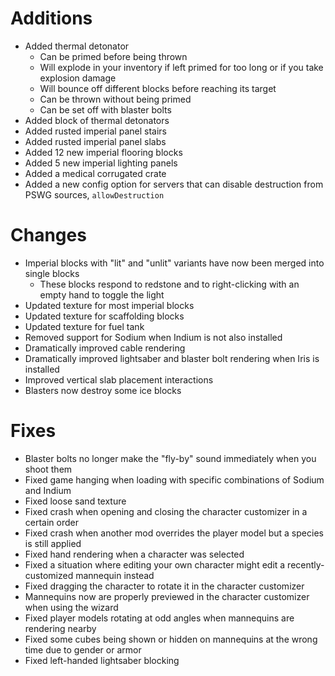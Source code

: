 # Additions

* Added thermal detonator
  * Can be primed before being thrown
  * Will explode in your inventory if left primed for too long or if you take explosion damage
  * Will bounce off different blocks before reaching its target
  * Can be thrown without being primed
  * Can be set off with blaster bolts
* Added block of thermal detonators
* Added rusted imperial panel stairs
* Added rusted imperial panel slabs
* Added 12 new imperial flooring blocks
* Added 5 new imperial lighting panels
* Added a medical corrugated crate
* Added a new config option for servers that can disable destruction from PSWG sources, `allowDestruction`

# Changes

* Imperial blocks with "lit" and "unlit" variants have now been merged into single blocks
  * These blocks respond to redstone and to right-clicking with an empty hand to toggle the light
* Updated texture for most imperial blocks
* Updated texture for scaffolding blocks
* Updated texture for fuel tank
* Removed support for Sodium when Indium is not also installed
* Dramatically improved cable rendering
* Dramatically improved lightsaber and blaster bolt rendering when Iris is installed
* Improved vertical slab placement interactions
* Blasters now destroy some ice blocks

# Fixes

* Blaster bolts no longer make the "fly-by" sound immediately when you shoot them
* Fixed game hanging when loading with specific combinations of Sodium and Indium
* Fixed loose sand texture
* Fixed crash when opening and closing the character customizer in a certain order
* Fixed crash when another mod overrides the player model but a species is still applied
* Fixed hand rendering when a character was selected
* Fixed a situation where editing your own character might edit a recently-customized mannequin instead
* Fixed dragging the character to rotate it in the character customizer
* Mannequins now are properly previewed in the character customizer when using the wizard
* Fixed player models rotating at odd angles when mannequins are rendering nearby
* Fixed some cubes being shown or hidden on mannequins at the wrong time due to gender or armor
* Fixed left-handed lightsaber blocking
